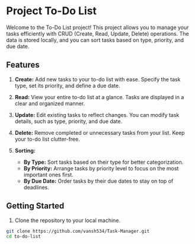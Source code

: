 # Project To-Do List

Welcome to the To-Do List project! This project allows you to manage your tasks efficiently with CRUD (Create, Read, Update, Delete) operations. The data is stored locally, and you can sort tasks based on type, priority, and due date.

## Features

1. **Create:** Add new tasks to your to-do list with ease. Specify the task type, set its priority, and define a due date.

2. **Read:** View your entire to-do list at a glance. Tasks are displayed in a clear and organized manner.

3. **Update:** Edit existing tasks to reflect changes. You can modify task details, such as type, priority, and due date.

4. **Delete:** Remove completed or unnecessary tasks from your list. Keep your to-do list clutter-free.

5. **Sorting:**
   - **By Type:** Sort tasks based on their type for better categorization.
   - **By Priority:** Arrange tasks by priority level to focus on the most important ones first.
   - **By Due Date:** Order tasks by their due dates to stay on top of deadlines.

## Getting Started

1. Clone the repository to your local machine.

```bash
git clone https://github.com/vansh534/Task-Manager.git
cd to-do-list
```
